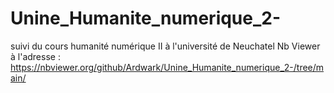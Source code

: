 # Unine_Humanite_numerique_2-
suivi du cours humanité numérique II à l'université de Neuchatel 
Nb Viewer à l'adresse : https://nbviewer.org/github/Ardwark/Unine_Humanite_numerique_2-/tree/main/
